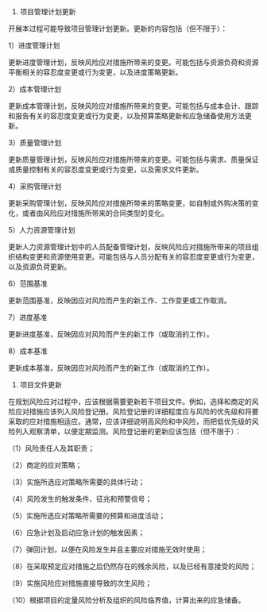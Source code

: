 
1. 项目管理计划更新

开展本过程可能导致项目管理计划更新。更新的内容包括（但不限于）：

1）进度管理计划

更新进度管理计划，反映风险应对措施所带来的变更。可能包括与资源负荷和资源平衡相关的容忍度变更或行为变更，以及进度策略更新。

2）成本管理计划

更新成本管理计划，反映风险应对措施所带来的变更。可能包括与成本会计、跟踪和报告有关的容忍度变更或行为变更，以及预算策略更新和应急储备使用方法更新。

3）质量管理计划

更新质量管理计划，反映风险应对措施所带来的变更。可能包括与需求、质量保证或质量控制有关的容忍度变更或行为变更，以及需求文件更新。

4）采购管理计划

更新采购管理计划，反映风险应对措施所带来的策略变更，如自制或外购决策的变化，或者由风险应对措施所带来的合同类型的变化。

5）人力资源管理计划

更新人力资源管理计划中的人员配备管理计划，反映风险应对措施所带来的项目组织结构变更和资源使用变更。可能包括与人员分配有关的容忍度变更或行为变更，以及资源负荷更新。

6）范围基准

更新范围基准，反映因应对风险而产生的新工作、工作变更或工作取消。

7）进度基准

更新进度基准，反映因应对风险而产生的新工作（或取消的工作）。

8）成本基准

更新成本基准，反映因应对风险而产生的新工作（或取消的工作）。

1. 项目文件更新

在规划风险应对过程中，应该根据需要更新若干项目文件。例如，选择和商定的风险应对措施应该列入风险登记册。风险登记册的详细程度应与风险的优先级和将要采取的应对措施相适应。通常，应该详细说明高风险和中风险，而把低优先级的风险列入观察清单，以便定期监测。风险登记册的更新应该包括（但不限于）：

（1）风险责任人及其职责；

（2）商定的应对策略；

（3）实施所选应对策略所需要的具体行动；

（4）风险发生的触发条件、征兆和预警信号；

（5）实施所选应对策略所需要的预算和进度活动；

（6）应急计划及启动应急计划的触发因素；

（7）弹回计划，以便在风险发生并且主要应对措施无效时使用；

（8）在采取预定应对措施之后仍然存在的残余风险，以及已经有意接受的风险；

（9）实施风险应对措施直接导致的次生风险；

（10）根据项目的定量风险分析及组织的风险临界值，计算出来的应急储备。
